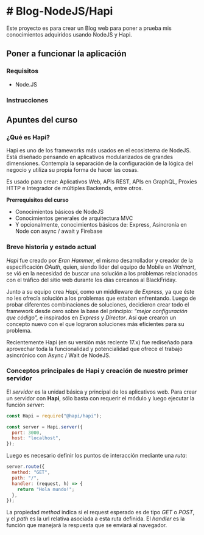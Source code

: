 # # Blog-NodeJS/Hapi

Este proyecto es para crear un Blog web para poner a prueba mis conocimientos adquiridos usando NodeJS y Hapi.

## Poner a funcionar la aplicación

### Requisitos

- Node.JS

### Instrucciones

## Apuntes del curso

### ¿Qué es Hapi?

Hapi es uno de los frameworks más usados en el ecosistema de NodeJS. Está diseñado pensando en aplicativos modularizados de grandes dimensiones. Contempla la separación de la configuración de la lógica del negocio y utiliza su propia forma de hacer las cosas.

Es usado para crear: Aplicativos Web, APIs REST, APIs en GraphQL, Proxies HTTP e Integrador de múltiples Backends, entre otros.

**Prerrequisitos del curso**

- Conocimientos básicos de NodeJS
- Conocimientos generales de
  arquitectura MVC
- Y opcionalmente, conocimientos básicos de: Express,
  Asincronía en Node con async / await y Firebase

### Breve historia y estado actual

_Hapi_ fue creado por _Eran Hammer_, el mismo desarrollador y creador de la especificación _OAuth_, quien, siendo líder del equipo de Mobile en _Walmart_, se vió en la necesidad de buscar una solución a los problemas relacionados con el tráfico del sitio web durante los días cercanos al BlackFriday.

Junto a su equipo crea _Hapi_, como un middleware de _Express_, ya que éste no les ofrecía solución a los problemas que estaban enfrentando. Luego de probar diferentes combinaciones de soluciones, decidieron crear todo el framework desde cero sobre la base del principio: _“mejor configuración que código”,_ e inspirados en _Express_ y _Director_. Así que crearon un concepto nuevo con el que lograron soluciones más eficientes para su problema.

Recientemente Hapi (en su versión más reciente 17.x) fue rediseñado para aprovechar toda la funcionalidad y potencialidad que ofrece el trabajo asincrónico con Async / Wait de NodeJS.

### Conceptos principales de Hapi y creación de nuestro primer servidor

El _servidor_ es la unidad básica y principal de los aplicativos web.
Para crear un servidor con **Hapi**, sólo basta con requerir el módulo y luego ejecutar la función _server_:

```js
const Hapi = require("@hapi/hapi");

const server = Hapi.server({
  port: 3000,
  host: "localhost",
});
```

Luego es necesario definir los puntos de interacción mediante una _ruta_:

```js
server.route({
  method: "GET",
  path: "/",
  handler: (request, h) => {
    return "Hola mundo!";
  },
});
```

La propiedad _method_ indica si el request esperado es de tipo _GET_ o _POST_, y el _path_ es la url relativa asociada a esta ruta definida. El _handler_ es la función que manejará la respuesta que se enviará al navegador.
